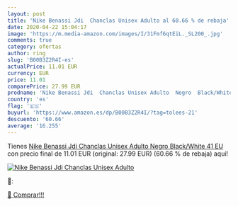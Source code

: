 ```yaml
---
layout: post
title: 'Nike Benassi Jdi  Chanclas Unisex Adulto al 60.66 % de rebaja'
date: 2020-04-22 15:04:17
image: 'https://m.media-amazon.com/images/I/31Fmf6qtEiL._SL200_.jpg'
comments: true
category: ofertas
author: ring
slug: 'B00B3Z2R4I-es'
actualPrice: 11.01 EUR
currency: EUR
price: 11.01
comparePrice: 27.99 EUR
prodname: 'Nike Benassi Jdi  Chanclas Unisex Adulto  Negro  Black/White   41 EU'
country: 'es'
flag: '🇪🇸'
buyurl: 'https://www.amazon.es/dp/B00B3Z2R4I/?tag=tolees-21'
descuento: '60.66'
average: '16.255'
---
```


Tienes [Nike Benassi Jdi  Chanclas Unisex Adulto  Negro  Black/White   41 EU](https://www.amazon.es/dp/B00B3Z2R4I/?tag=tolees-21) con precio final de  11.01 EUR (original: 27.99 EUR) (60.66 %  de rebaja) aqui!

[![Nike Benassi Jdi  Chanclas Unisex Adulto](https://m.media-amazon.com/images/I/31Fmf6qtEiL._SL200_.jpg)](https://www.amazon.es/dp/B00B3Z2R4I/?tag=tolees-21)

🔎:


[🛒 Comprar!!!](https://www.amazon.es/dp/B00B3Z2R4I/?tag=tolees-21)
